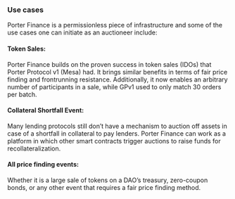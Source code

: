 ### Use cases

Porter Finance is a permissionless piece of infrastructure and some of the use cases one can initiate as an auctioneer include:

#### Token Sales:

Porter Finance builds on the proven success in token sales (IDOs) that Porter Protocol v1 (Mesa) had. It brings similar benefits in terms of fair price finding and frontrunning resistance. Additionally, it now enables an arbitrary number of participants in a sale, while GPv1 used to only match 30 orders per batch.

#### Collateral Shortfall Event:

Many lending protocols still don’t have a mechanism to auction off assets in case of a shortfall in collateral to pay lenders. Porter Finance can work as a platform in which other smart contracts trigger auctions to raise funds for recollateralization.

#### All price finding events:

Whether it is a large sale of tokens on a DAO’s treasury, zero-coupon bonds, or any other event that requires a fair price finding method.
